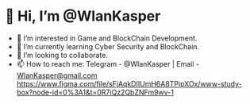 # 👋 Hi, I’m @WlanKasper
- 👀 I’m interested in Game and BlockChain Development.
- 🌱 I’m currently learning Cyber Security and BlockChain.
- 💞️ I’m looking to collaborate.
- 📫 How to reach me: Telegram - @WlanKasper | Email - WlanKasper@gmail.com
https://www.figma.com/file/sFjAqkDIIUmH6A8TPipXOx/www-study-box?node-id=0%3A1&t=0R7iQz2QbZNFm9wv-1
